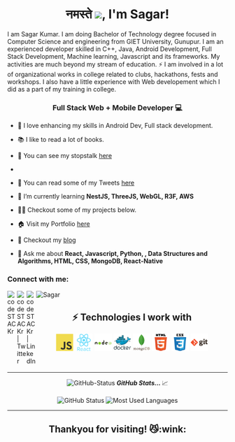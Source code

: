 <h1 align="center"> नमस्ते  <img src="https://raw.githubusercontent.com/MartinHeinz/MartinHeinz/master/wave.gif" width="30px">, I'm Sagar!</h1>

I am Sagar Kumar. I am doing Bachelor of Technology degree focused in Computer Science and engineering from GIET University, Gunupur. I am an experienced developer skilled in C++, Java, Android Development, Full Stack Development, Machine learning, Javascript and its frameworks. My activities are much beyond my stream of education. ⚡ I am involved in a lot of organizational works in college related to clubs, hackathons, fests and workshops. I also have a little experience with Web developement which I did as a part of my training in college.
<br />

<h3 align="center">Full Stack Web + Mobile Developer 💻</h3>

- 🌱 I love enhancing my skills in Android Dev, Full stack development.

- 📚 I like to read a lot of books.

- 🐤 You can see my stopstalk [here](https://www.stopstalk.com/user/profile/almostsagar)
- 
- 🐤 You can read some of my Tweets [here](https://twitter.com/Almostsagar)

- 🌱 I’m currently learning **NestJS, ThreeJS, WebGL, R3F, AWS**

- 👨‍💻 Checkout some of my projects below.

- 🏠 Visit my Portfolio [here](https://sites.google.com/view/sagar-kumar/)

- 📝 Checkout my [blog](https://almostsagar.medium.com/)

- 💬 Ask me about **React, Javascript, Python, , Data Structures and Algorithms, HTML, CSS, MongoDB, React-Native**

### Connect with me:

[<img align="left" alt="codeSTACKr" width="22px" src="https://cdn.jsdelivr.net/npm/simple-icons@v3/icons/linkedin.svg" />][linkedin]
[<img align="left" alt="codeSTACKr | Twitter" width="22px" src="https://cdn.jsdelivr.net/npm/simple-icons@v3/icons/gmail.svg" />][gmail]
[<img align="left" alt="codeSTACKr | LinkedIn" width="22px" src="https://cdn.jsdelivr.net/npm/simple-icons@v3/icons/twitter.svg" />][twitter]
<img align="left" alt="Sagar" src="https://img.shields.io/github/followers/Almostsagar?style=social" />

<br />

<h2 align="center">⚡️ Technologies I work with</h2>
<p align="center">
   <img src="https://github.com/devicons/devicon/raw/master/icons/javascript/javascript-original.svg" alt="javascript" width="40" height="40"/>
   <img src="https://github.com/devicons/devicon/raw/master/icons/react/react-original-wordmark.svg" alt="react" width="40" height="40"/> 
   <img src="https://github.com/devicons/devicon/raw/master/icons/nodejs/nodejs-original-wordmark.svg" alt="css" width="40" height="40"/>
   <img src="https://github.com/devicons/devicon/raw/master/icons/docker/docker-original-wordmark.svg" alt="docker" width="40" height="40"/> 
   <img src="https://github.com/devicons/devicon/raw/master/icons/mongodb/mongodb-original-wordmark.svg" alt="mongodb" width="40" height="40"/> 
   <img src="https://github.com/devicons/devicon/raw/master/icons/html5/html5-original-wordmark.svg" alt="html" width="40" height="40"/>
   <img src="https://github.com/devicons/devicon/raw/master/icons/css3/css3-original-wordmark.svg" alt="css" width="40" height="40"/>
   <img src="https://github.com/devicons/devicon/raw/master/icons/git/git-original-wordmark.svg" alt="git" width="40" height="40"/>
</p>
<br />

<a href="https://github.com/Almostsagar">
  
</a>

---

<p align="center">
<img src="https://media.giphy.com/media/VgCDAzcKvsR6OM0uWg/giphy.gif" width="30px" alt="GitHub-Status"/>&nbsp;<i><b>GitHub Stats... </b></i>📈<br><br>
<img src="https://github-readme-stats.vercel.app/api?username=Almostsagar&count_private=true&show_icons=true&theme=radical" alt="GitHub Status"/>
<img src = "https://github-readme-stats.vercel.app/api/top-langs/?username=Almostsagar&show_icons=true&layout=compact&theme=radical" alt="Most Used Languages">
</p>

---

[linkedin]: https://www.linkedin.com/in/sagar-kumar-a1108b198/
[gmail]: sagar19003@gmail.com
[twitter]: https://twitter.com/Almostsagar

<h2 align="center">Thankyou for visiting! 😼:wink:</h2>
